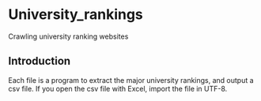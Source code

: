 # University_rankings
Crawling university ranking websites

## Introduction
Each file is a program to extract the major university rankings, and output a csv file. If you open the csv file with Excel, import the file in UTF-8. 
